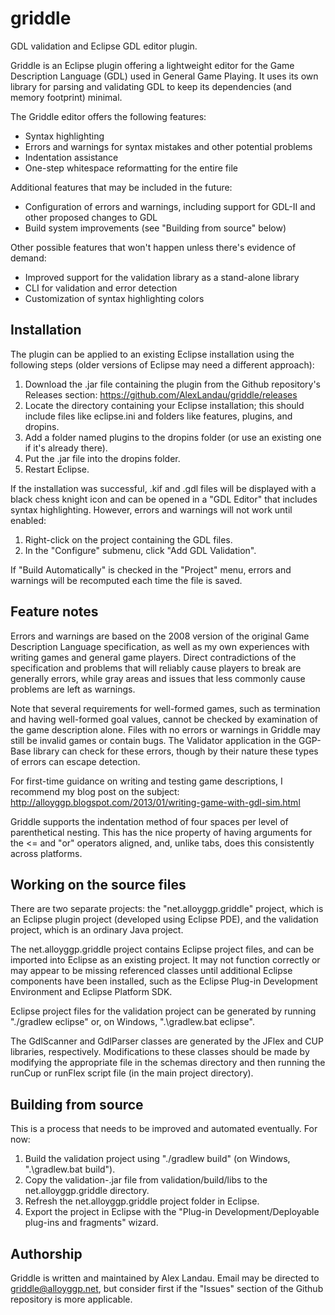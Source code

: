 # griddle
GDL validation and Eclipse GDL editor plugin.

Griddle is an Eclipse plugin offering a lightweight editor for the Game Description Language (GDL) used in General Game Playing. It uses its own library for parsing and validating GDL to keep its dependencies (and memory footprint) minimal.

The Griddle editor offers the following features:

- Syntax highlighting
- Errors and warnings for syntax mistakes and other potential problems
- Indentation assistance
- One-step whitespace reformatting for the entire file

Additional features that may be included in the future:

- Configuration of errors and warnings, including support for GDL-II and other proposed changes to GDL
- Build system improvements (see "Building from source" below)

Other possible features that won't happen unless there's evidence of demand:

- Improved support for the validation library as a stand-alone library
- CLI for validation and error detection
- Customization of syntax highlighting colors

Installation
------------

The plugin can be applied to an existing Eclipse installation using the following steps (older versions of Eclipse may need a different approach):

1. Download the .jar file containing the plugin from the Github repository's Releases section: https://github.com/AlexLandau/griddle/releases
2. Locate the directory containing your Eclipse installation; this should include files like eclipse.ini and folders like features, plugins, and dropins.
3. Add a folder named plugins to the dropins folder (or use an existing one if it's already there).
4. Put the .jar file into the dropins folder.
5. Restart Eclipse.

If the installation was successful, .kif and .gdl files will be displayed with a black chess knight icon and can be opened in a "GDL Editor" that includes syntax highlighting. However, errors and warnings will not work until enabled:

1. Right-click on the project containing the GDL files.
2. In the "Configure" submenu, click "Add GDL Validation".

If "Build Automatically" is checked in the "Project" menu, errors and warnings will be recomputed each time the file is saved.

Feature notes
-------------

Errors and warnings are based on the 2008 version of the original Game Description Language specification, as well as my own experiences with writing games and general game players. Direct contradictions of the specification and problems that will reliably cause players to break are generally errors, while gray areas and issues that less commonly cause problems are left as warnings.

Note that several requirements for well-formed games, such as termination and having well-formed goal values, cannot be checked by examination of the game description alone. Files with no errors or warnings in Griddle may still be invalid games or contain bugs. The Validator application in the GGP-Base library can check for these errors, though by their nature these types of errors can escape detection.

For first-time guidance on writing and testing game descriptions, I recommend my blog post on the subject: http://alloyggp.blogspot.com/2013/01/writing-game-with-gdl-sim.html

Griddle supports the indentation method of four spaces per level of parenthetical nesting. This has the nice property of having arguments for the <= and "or" operators aligned, and, unlike tabs, does this consistently across platforms.

Working on the source files
---------------------------

There are two separate projects: the "net.alloyggp.griddle" project, which is an Eclipse plugin project (developed using Eclipse PDE), and the validation project, which is an ordinary Java project.

The net.alloyggp.griddle project contains Eclipse project files, and can be imported into Eclipse as an existing project. It may not function correctly or may appear to be missing referenced classes until additional Eclipse components have been installed, such as the Eclipse Plug-in Development Environment and Eclipse Platform SDK.

Eclipse project files for the validation project can be generated by running "./gradlew eclipse" or, on Windows, ".\gradlew.bat eclipse".

The GdlScanner and GdlParser classes are generated by the JFlex and CUP libraries, respectively. Modifications to these classes should be made by modifying the appropriate file in the schemas directory and then running the runCup or runFlex script file (in the main project directory).

Building from source
--------------------

This is a process that needs to be improved and automated eventually. For now:

1. Build the validation project using "./gradlew build" (on Windows, ".\gradlew.bat build").
2. Copy the validation-<version>.jar file from validation/build/libs to the net.alloyggp.griddle directory.
3. Refresh the net.alloyggp.griddle project folder in Eclipse.
4. Export the project in Eclipse with the "Plug-in Development/Deployable plug-ins and fragments" wizard.

Authorship
----------

Griddle is written and maintained by Alex Landau. Email may be directed to griddle@alloyggp.net, but consider first if the "Issues" section of the Github repository is more applicable.
